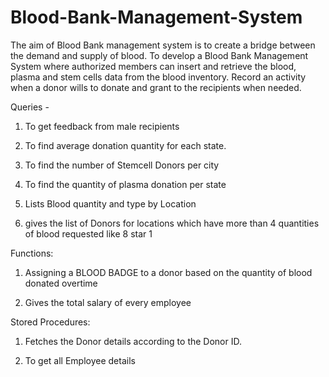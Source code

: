 # Blood-Bank-Management-System
The aim of Blood Bank management system is to create a bridge between the demand and supply of blood. To develop a Blood Bank Management System where authorized members can insert and retrieve the blood, plasma and stem cells data from the blood inventory. Record an activity when a donor wills to donate and grant to the recipients when needed.


 
Queries - 
 
1. To get feedback from male recipients

2. To find average donation quantity for each state.

3. To find the number of Stemcell Donors per city

4. To find the quantity of plasma donation per state

5. Lists Blood quantity and type by Location

6. gives the list of Donors for locations which have more than 4 quantities of blood requested
 like 8 star 1

Functions:
 
1. Assigning a BLOOD BADGE to a donor based on the quantity of blood donated overtime

2. Gives the total salary of every employee
 
Stored Procedures:
 
1. Fetches the Donor details according to the Donor ID.

2. To get all Employee details
 
